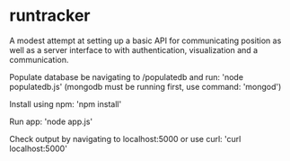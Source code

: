 runtracker
==========

A modest attempt at setting up a basic API for communicating position as well as a server interface to with authentication, visualization and a communication.

Populate database be navigating to /populatedb and run:
'node populatedb.js'
(mongodb must be running first, use command: 'mongod')

Install using npm:
'npm install'

Run app:
'node app.js'

Check output by navigating to localhost:5000 or use curl:
'curl localhost:5000'
